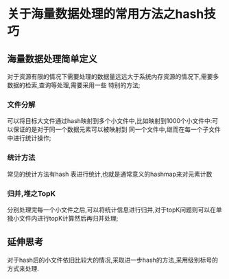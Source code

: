 # 关于海量数据处理的常用方法之hash技巧
## 海量数据处理简单定义
对于资源有限的情况下需要处理的数据量远远大于系统内存资源的情况下,需要多数据的检索,查询等处理,需要采用一些
特别的方法;
### 文件分解
可以将目标大文件通过hash映射到多个小文件中,比如映射到1000个小文件中:可以保证的是对于同一个数据元素可以被映射到
同一个文件中,继而在每一个子文件中进行统计操作;
### 统计方法
常见的统计方法有hash 表进行统计,也就是通常意义的hashmap来对元素计数
### 归并,堆之TopK
分别处理完每一个小文件之后,可以将统计信息进行归并,对于topK问题则可以在单独小文件内进行topK计算然后再归并处理;
## 延伸思考
对于hash后的小文件依旧比较大的情况,采取进一步hash的方法,采用级别标号的方式来处理.

